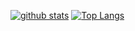 [![github stats](https://github-readme-stats.vercel.app/api?username=k-jun)](https://github.com/anuraghazra/github-readme-stats)
[![Top Langs](https://github-readme-stats.vercel.app/api/top-langs/?username=k-jun)](https://github.com/anuraghazra/github-readme-stats)
